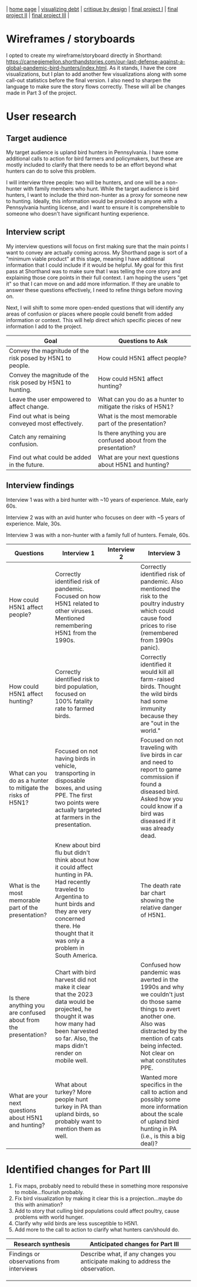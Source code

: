 | [home page](https://iankloo.github.io/Portfolio/) | [visualizing debt](visualizing-government-debt) | [critique by design](critique-by-design) | [final project I](final-project-part-one) | [final project II](final-project-part-two) | [final project III](final-project-part-three) |

# Wireframes / storyboards

I opted to create my wireframe/storyboard directly in Shorthand: https://carnegiemellon.shorthandstories.com/our-last-defense-against-a-global-pandemic-bird-hunters/index.html.  As it stands, I have the core visualizations, but I plan to add another few visualizations along with some call-out statistics before the final version.  I also need to sharpen the language to make sure the story flows correctly. These will all be changes made in Part 3 of the project.

# User research 

## Target audience
My target audience is upland bird hunters in Pennsylvania. I have some additional calls to action for bird farmers and policymakers, but these are mostly included to clarify that there needs to be an effort beyond what hunters can do to solve this problem.

I will interview three people: two will be hunters, and one will be a non-hunter with family members who hunt.  While the target audience is bird hunters, I want to include the third non-hunter as a proxy for someone new to hunting.  Ideally, this information would be provided to anyone with a Pennsylvania hunting license, and I want to ensure it is comprehensible to someone who doesn't have significant hunting experience.  

## Interview script

My interview questions will focus on first making sure that the main points I want to convey are actually coming across.  My Shorthand page is sort of a "minimum viable product" at this stage, meaning I have additional information that I could include if it would be helpful.  My goal for this first pass at Shorthand was to make sure that I was telling the core story and explaining those core points in their full context.  I am hoping the users "get it" so that I can move on and add more information.  If they are unable to answer these questions effectively, I need to refine things before moving on.  

Next, I will shift to some more open-ended questions that will identify any areas of confusion or places where people could benefit from added information or context.  This will help direct which specific pieces of new information I add to the project.    

| Goal | Questions to Ask |
|------|------------------|
|Convey the magnitude of the risk posed by H5N1 to people.|How could H5N1 affect people?|
|Convey the magnitude of the risk posed by H5N1 to hunting.|How could H5N1 affect hunting?|
|Leave the user empowered to affect change.|What can you do as a hunter to mitigate the risks of H5N1?|
|Find out what is being conveyed most effectively.|What is the most memorable part of the presentation?|
|Catch any remaining confusion.|Is there anything you are confused about from the presentation?|
|Find out what could be added in the future.|What are your next questions about H5N1 and hunting?|


## Interview findings

Interview 1 was with a bird hunter with ~10 years of experience.  Male, early 60s.  

Interview 2 was with an avid hunter who focuses on deer with ~5 years of experience.  Male, 30s.

Interview 3 was with a non-hunter with a family full of hunters.  Female, 60s.


| Questions               | Interview 1 | Interview 2 | Interview 3 |
|-------------------------|--------------------------------|-------------|-------------|
| How could H5N1 affect people?| Correctly identified risk of pandemic.  Focused on how H5N1 related to other viruses.  Mentioned remembering H5N1 from the 1990s.| |Correctly identified risk of pandemic.  Also mentioned the risk to the poultry industry which could cause food prices to rise (remembered from 1990s panic).|
| How could H5N1 affect hunting?|Correctly identified risk to bird population, focused on 100% fatality rate to farmed birds.|             |Correctly identified it would kill all farm-raised birds.  Thought the wild birds had some immunity because they are "out in the world."|
| What can you do as a hunter to mitigate the risks of H5N1?|Focused on not having birds in vehicle, transporting in disposable boxes, and using PPE.  The first two points were actually targeted at farmers in the presentation.|             |Focused on not traveling with live birds in car and need to report to game commission if found a diseased bird.  Asked how you could know if a bird was diseased if it was already dead.|
| What is the most memorable part of the presentation?|Knew about bird flu but didn't think about how it could affect hunting in PA.  Had recently traveled to Argentina to hunt birds and they are very concerned there.  He thought that it was only a problem in South America.|                                |The death rate bar chart showing the relative danger of H5N1.|
| Is there anything you are confused about from the presentation?|Chart with bird harvest did not make it clear that the 2023 data would be projected, he thought it was how many had been harvested so far.  Also, the maps didn't render on mobile well.|             |Confused how pandemic was averted in the 1990s and why we couldn't just do those same things to avert another one.  Also was distracted by the mention of cats being infected.  Not clear on what constitutes PPE.|
| What are your next questions about H5N1 and hunting?|What about turkey? More people hunt turkey in PA than upland birds, so probably want to mention them as well.|             |Wanted more specifics in the call to action and possibly some more information about the scale of upland bird hunting in PA (i.e., is this a big deal)?|

# Identified changes for Part III
1. Fix maps, probably need to rebuild these in something more responsive to mobile...flourish probably.
2. Fix bird visualization by making it clear this is a projection...maybe do this with animation?
3. Add to story that culling bird populations could affect poultry, cause problems with world hunger.
4. Clarify why wild birds are less susceptible to H5N1.
5. Add more to the call to action to clarify what hunters can/should do.

| Research synthesis                       | Anticipated changes for Part III                                                |
|------------------------------------------|---------------------------------------------------------------------------------|
| Findings or observations from interviews | Describe what, if any changes you anticipate making to address the observation. |
|                                          |                                                                                 |
|                                          |                                                                                 |
|                                          |                                                                                 |



